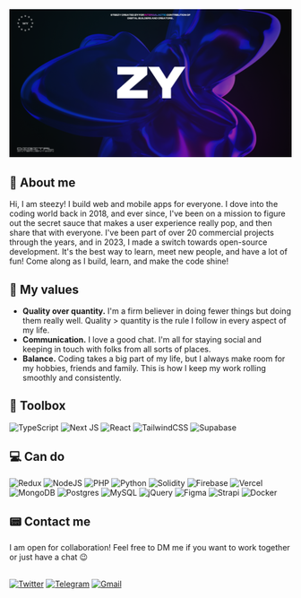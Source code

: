 <img src="./public/banner2.png" />

<h2>🔮 About me</h2>
Hi, I am steezy! I build web and mobile apps for everyone. I dove into the coding world back in 2018, and ever since, I've been on a mission to figure out the secret sauce that makes a user experience really pop, and then share that with everyone. I've been part of over 20 commercial projects through the years, and in 2023, I made a switch towards open-source development. It's the best way to learn, meet new people, and have a lot of fun! Come along as I build, learn, and make the code shine!

<h2>🏺 My values</h2>

- **Quality over quantity.** I'm a firm believer in doing fewer things but doing them really well. Quality > quantity is the rule I follow in every aspect of my life.
- **Communication.** I love a good chat. I'm all for staying social and keeping in touch with folks from all sorts of places.
- **Balance.** Coding takes a big part of my life, but I always make room for my hobbies, friends and family. This is how I keep my work rolling smoothly and consistently.

<h2>🧰 Toolbox</h2>       

![TypeScript](https://img.shields.io/badge/typescript-%23007ACC.svg?style=for-the-badge&logo=typescript&logoColor=white)
![Next JS](https://img.shields.io/badge/Next-black?style=for-the-badge&logo=next.js&logoColor=white)
![React](https://img.shields.io/badge/react-%2320232a.svg?style=for-the-badge&logo=react&logoColor=%2361DAFB)
![TailwindCSS](https://img.shields.io/badge/tailwindcss-%2338B2AC.svg?style=for-the-badge&logo=tailwind-css&logoColor=white)
![Supabase](https://img.shields.io/badge/Supabase-3ECF8E?style=for-the-badge&logo=supabase&logoColor=white)

<h2>‍💻 Can do</h2>     

![Redux](https://img.shields.io/badge/redux-%23593d88.svg?style=for-the-badge&logo=redux&logoColor=white)
![NodeJS](https://img.shields.io/badge/node.js-6DA55F?style=for-the-badge&logo=node.js&logoColor=white)
![PHP](https://img.shields.io/badge/php-%23777BB4.svg?style=for-the-badge&logo=php&logoColor=white)
![Python](https://img.shields.io/badge/python-3670A0?style=for-the-badge&logo=python&logoColor=ffdd54)
![Solidity](https://img.shields.io/badge/Solidity-%23363636.svg?style=for-the-badge&logo=solidity&logoColor=white)
![Firebase](https://img.shields.io/badge/firebase-%23039BE5.svg?style=for-the-badge&logo=firebase)
![Vercel](https://img.shields.io/badge/vercel-%23000000.svg?style=for-the-badge&logo=vercel&logoColor=white)
![MongoDB](https://img.shields.io/badge/MongoDB-%234ea94b.svg?style=for-the-badge&logo=mongodb&logoColor=white)
![Postgres](https://img.shields.io/badge/postgres-%23316192.svg?style=for-the-badge&logo=postgresql&logoColor=white)
![MySQL](https://img.shields.io/badge/mysql-%2300f.svg?style=for-the-badge&logo=mysql&logoColor=white)
![jQuery](https://img.shields.io/badge/jquery-%230769AD.svg?style=for-the-badge&logo=jquery&logoColor=white)
![Figma](https://img.shields.io/badge/figma-%23F24E1E.svg?style=for-the-badge&logo=figma&logoColor=white)
![Strapi](https://img.shields.io/badge/strapi-%232E7EEA.svg?style=for-the-badge&logo=strapi&logoColor=white)
![Docker](https://img.shields.io/badge/docker-%230db7ed.svg?style=for-the-badge&logo=docker&logoColor=white)

<h2>📟 Contact me</h2>
I am open for collaboration! Feel free to DM me if you want to work together or just have a chat 😉
<br /><br />

<a href="https://twitter.com/steezy_dev" target="_blank">![Twitter](https://img.shields.io/badge/Twitter-%231DA1F2.svg?style=for-the-badge&logo=Twitter&logoColor=white)<a/>
<a href="https://t.me/therealsteezy" target="_blank">![Telegram](https://img.shields.io/badge/Telegram-2CA5E0?style=for-the-badge&logo=telegram&logoColor=white)<a/>
<a href="mailto:thesteezydev@gmail.com" target="_blank">![Gmail](https://img.shields.io/badge/Gmail-D14836?style=for-the-badge&logo=gmail&logoColor=white)<a/>

